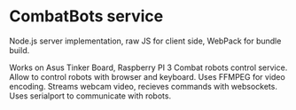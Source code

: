 # CombatBots service

Node.js server implementation, raw JS for client side, WebPack for bundle build.

Works on Asus Tinker Board, Raspberry PI 3
Combat robots control service. 
Allow to control robots with browser and keyboard. 
Uses FFMPEG for video encoding.
Streams webcam video, recieves commands with websockets.
Uses serialport to communicate with robots.
